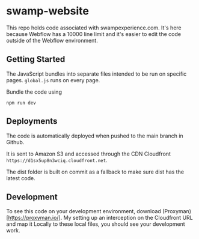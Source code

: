 # swamp-website

This repo holds code associated with swampexperience.com. It's here because Webflow has a 10000 line limit and it's easier to edit the code outside of the Webflow environment.

## Getting Started

The JavaScript bundles into separate files intended to be run on specific pages. `global.js` runs on every page.

Bundle the code using

```
npm run dev
```

## Deployments

The code is automatically deployed when pushed to the main branch in Github.

It is sent to Amazon S3 and accessed through the CDN Cloudfront `https://d1sx5up8n3wciq.cloudfront.net`.

The dist folder is built on commit as a fallback to make sure dist has the latest code.

## Development

To see this code on your development environment, download (Proxyman)[https://proxyman.io/]. My setting up an interception on the Cloudfront URL and map it Locally to these local files, you should see your development work.
